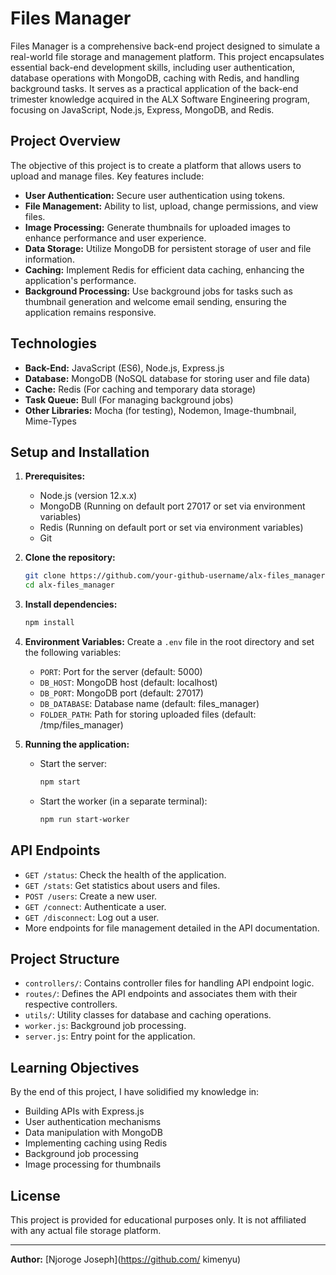 # Files Manager

Files Manager is a comprehensive back-end project designed to simulate a real-world file storage and management platform. This project encapsulates essential back-end development skills, including user authentication, database operations with MongoDB, caching with Redis, and handling background tasks. It serves as a practical application of the back-end trimester knowledge acquired in the ALX Software Engineering program, focusing on JavaScript, Node.js, Express, MongoDB, and Redis.

## Project Overview

The objective of this project is to create a platform that allows users to upload and manage files. Key features include:

- **User Authentication:** Secure user authentication using tokens.
- **File Management:** Ability to list, upload, change permissions, and view files.
- **Image Processing:** Generate thumbnails for uploaded images to enhance performance and user experience.
- **Data Storage:** Utilize MongoDB for persistent storage of user and file information.
- **Caching:** Implement Redis for efficient data caching, enhancing the application's performance.
- **Background Processing:** Use background jobs for tasks such as thumbnail generation and welcome email sending, ensuring the application remains responsive.

## Technologies

- **Back-End:** JavaScript (ES6), Node.js, Express.js
- **Database:** MongoDB (NoSQL database for storing user and file data)
- **Cache:** Redis (For caching and temporary data storage)
- **Task Queue:** Bull (For managing background jobs)
- **Other Libraries:** Mocha (for testing), Nodemon, Image-thumbnail, Mime-Types

## Setup and Installation

1. **Prerequisites:**
    - Node.js (version 12.x.x)
    - MongoDB (Running on default port 27017 or set via environment variables)
    - Redis (Running on default port or set via environment variables)
    - Git

2. **Clone the repository:**
    ```sh
    git clone https://github.com/your-github-username/alx-files_manager.git
    cd alx-files_manager
    ```

3. **Install dependencies:**
    ```sh
    npm install
    ```

4. **Environment Variables:**
    Create a `.env` file in the root directory and set the following variables:
    - `PORT`: Port for the server (default: 5000)
    - `DB_HOST`: MongoDB host (default: localhost)
    - `DB_PORT`: MongoDB port (default: 27017)
    - `DB_DATABASE`: Database name (default: files_manager)
    - `FOLDER_PATH`: Path for storing uploaded files (default: /tmp/files_manager)

5. **Running the application:**
    - Start the server:
        ```sh
        npm start
        ```
    - Start the worker (in a separate terminal):
        ```sh
        npm run start-worker
        ```

## API Endpoints

- `GET /status`: Check the health of the application.
- `GET /stats`: Get statistics about users and files.
- `POST /users`: Create a new user.
- `GET /connect`: Authenticate a user.
- `GET /disconnect`: Log out a user.
- More endpoints for file management detailed in the API documentation.

## Project Structure

- `controllers/`: Contains controller files for handling API endpoint logic.
- `routes/`: Defines the API endpoints and associates them with their respective controllers.
- `utils/`: Utility classes for database and caching operations.
- `worker.js`: Background job processing.
- `server.js`: Entry point for the application.

## Learning Objectives

By the end of this project, I have solidified my knowledge in:

- Building APIs with Express.js
- User authentication mechanisms
- Data manipulation with MongoDB
- Implementing caching using Redis
- Background job processing
- Image processing for thumbnails

## License

This project is provided for educational purposes only. It is not affiliated with any actual file storage platform.

---

**Author:** [Njoroge Joseph](https://github.com/ kimenyu)
